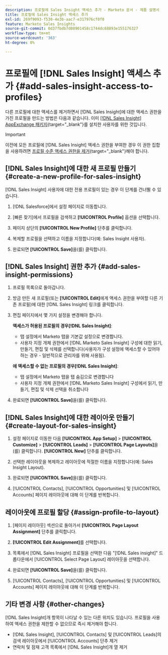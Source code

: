 ```yaml
---
description: 프로필에 Sales Insight 액세스 추가 - Marketo 문서 - 제품 설명서
title: 프로필에 Sales Insight 액세스 추가
exl-id: 269f9093-f530-4e3b-aac7-e317976cf0f0
feature: Marketo Sales Insights
source-git-commit: 0d37fbdb7d08901458c1744dc68893e155176327
workflow-type: tm+mt
source-wordcount: '363'
ht-degree: 0%

---
```


# 프로필에 [!DNL Sales Insight] 액세스 추가 {#add-sales-insight-access-to-profiles}

다른 프로필에 대한 액세스를 제거하면서 [!DNL Sales Insight]에 대한 액세스 권한을 가진 프로필을 만드는 방법은 다음과 같습니다. 이미 [[!DNL Sales Insight] AppExchange 패키지](/help/marketo/product-docs/marketo-sales-insight/msi-for-salesforce/installation/install-marketo-sales-insight-package-in-salesforce-appexchange.md){target="_blank"}를 설치한 사용자를 위한 것입니다.

>[!IMPORTANT]
>
>이전에 모든 프로필에 [!DNL Sales Insight] 액세스 권한을 부여한 경우 이 권한 집합을 사용하려면 [프로필 수준 액세스 권한을 제거](/help/marketo/product-docs/marketo-sales-insight/msi-for-salesforce/configuration/remove-sales-insight-access.md){target="_blank"}해야 합니다.

## [!DNL Sales Insight]에 대한 새 프로필 만들기 {#create-a-new-profile-for-sales-insight}

[!DNL Sales Insight] 사용자에 대한 전용 프로필이 있는 경우 이 단계를 건너뛸 수 있습니다.

1. [!DNL Salesforce]에서 설정 페이지로 이동합니다.

1. [빠른 찾기]에서 프로필을 검색하고 **[!UICONTROL Profile]** 옵션을 선택합니다.

1. 페이지 상단의 **[!UICONTROL New Profile]** 단추를 클릭합니다.

1. 복제할 프로필을 선택하고 이름을 지정합니다(예: Sales Insight 사용자).

1. 완료되면 **[!UICONTROL Save]**&#x200B;을(를) 클릭합니다.

## [!DNL Sales Insight] 권한 추가 {#add-sales-insight-permissions}

1. 프로필 목록으로 돌아갑니다.

1. 방금 만든 새 프로필(또는 **[!UICONTROL Edit]**&#x200B;에게 액세스 권한을 부여할 다른 기존 프로필)에 대한 [!DNL Sales Insight] 링크를 클릭합니다.

1. 편집 페이지에서 몇 가지 설정을 변경해야 합니다.

   **액세스가 허용된 프로필의 경우[!DNL Sales Insight]**:

   * 탭 설정에서 Marketo 탭을 기본값 설정으로 변경합니다.
   * 사용자 지정 개체 권한에서 [!DNL Marketo Sales Insight] 구성에 대한 읽기, 만들기, 편집 및 삭제를 선택합니다(사용자가 구성 설정에 액세스할 수 있어야 하는 경우 - 일반적으로 관리자를 위해 사용됨).

   **에 액세스할 수 없는 프로필의 경우[!DNL Sales Insight]**:

   * 탭 설정에서 Marketo 탭을 탭 숨김으로 변경합니다
   * 사용자 지정 개체 권한에서 [!DNL Marketo Sales Insight] 구성에서 읽기, 만들기, 편집 및 삭제 선택을 취소합니다

1. 완료되면 **[!UICONTROL Save]**&#x200B;을(를) 클릭합니다.

## [!DNL Sales Insight]에 대한 레이아웃 만들기 {#create-layout-for-sales-insight}

1. 설정 페이지로 이동한 다음 **[!UICONTROL App Setup]** > **[!UICONTROL Customize]** > **[!UICONTROL Leads]** > **[!UICONTROL Page Layouts]**&#x200B;을(를) 클릭합니다. **[!UICONTROL New]** 단추를 클릭합니다.

1. 선택한 레이아웃을 복제하고 레이아웃에 적절한 이름을 지정합니다(예: Sales Insight Layout).

1. 완료되면 **[!UICONTROL Save]**&#x200B;을(를) 클릭합니다.

1. [!UICONTROL Contacts], [!UICONTROL Opportunities] 및 [!UICONTROL Accounts] 페이지 레이아웃에 대해 이 단계를 반복합니다.

## 레이아웃에 프로필 할당 {#assign-profile-to-layout}

1. [페이지 레이아웃] 섹션으로 돌아가서 **[!UICONTROL Page Layout Assignment]** 단추를 클릭합니다.

1. **[!UICONTROL Edit Assignment]**&#x200B;를 선택합니다.

1. 목록에서 [!DNL Sales Insight] 프로필을 선택한 다음 &quot;[!DNL Sales insight]&quot; 드롭다운에서 [!UICONTROL Select Page Layout] 레이아웃을 선택합니다.

1. 완료되면 **[!UICONTROL Save]**&#x200B;을(를) 클릭합니다.

1. [!UICONTROL Contacts], [!UICONTROL Opportunities] 및 [!UICONTROL Accounts] 페이지 레이아웃에 대해 이 단계를 반복합니다.

## 기타 변경 사항 {#other-changes}

[!DNL Sales Insight]개 항목이 나타날 수 있는 다른 위치도 있습니다. 프로필을 사용하여 액세스 권한을 제한할 수 없으므로 즉시 제거해야 합니다.

* [!DNL Sales Insight], [!UICONTROL Contacts] 및 [!UICONTROL Leads]의 검색 레이아웃에서 [!UICONTROL Accounts] 단추 제거
* 연락처 및 잠재 고객 목록에서 [!DNL Sales Insight]개 열 제거
